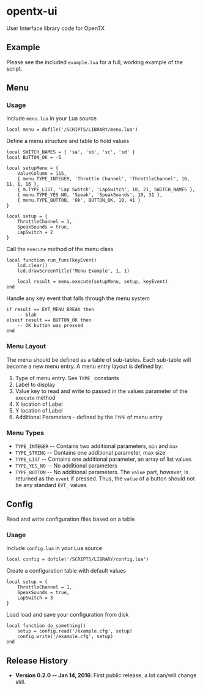 # opentx-ui

User Interface library code for OpenTX

## Example

Please see the included `example.lua` for a full, working example of the script.

## Menu

### Usage

Include `menu.lua` in your Lua source

```
local menu = dofile('/SCRIPTS/LIBRARY/menu.lua')
```

Define a menu structure and table to hold values

```
local SWITCH_NAMES = { 'sa', 'sb', 'sc', 'sd' }
local BUTTON_OK = -5

local setupMenu = {
	ValueColumn = 115,
	{ menu.TYPE_INTEGER, 'Throttle Channel', 'ThrottleChannel', 10, 11, 1, 16 },
	{ m.TYPE_LIST, 'Lap Switch', 'LapSwitch', 10, 21, SWITCH_NAMES },
	{ menu.TYPE_YES_NO, 'Speak', 'SpeakSounds', 10, 31 },
	{ menu.TYPE_BUTTON, 'Ok', BUTTON_OK, 10, 41 }
}

local setup = {
	ThrottleChannel = 1,
	SpeakSounds = true,
	LapSwitch = 2
}
```

Call the `execute` method of the menu class

```
local function run_func(keyEvent)
	lcd.clear()
	lcd.drawScreenTitle('Menu Example', 1, 1)

	local result = menu.execute(setupMenu, setup, keyEvent)
end
```

Handle any key event that falls through the menu system

```
if result == EVT_MENU_BREAK then
	-- blah
elseif result == BUTTON_OK then
	-- OK button was pressed
end
```

### Menu Layout

The menu should be defined as a table of sub-tables. Each sub-table will become a new
menu entry. A menu entry layout is defined by:

1. Type of menu entry. See `TYPE_` constants
2. Label to display
3. Value key to read and write to passed in the values parameter of the `execute` method
4. X location of Label
5. Y location of Label
6. Additional Parameters - defined by the `TYPE` of menu entry

### Menu Types

* `TYPE_INTEGER` -- Contains two additional parameters, `min` and `max`
* `TYPE_STRING` -- Contains one additional parameter, max size
* `TYPE_LIST` -- Contains one additional parameter, an array of list values
* `TYPE_YES_NO` -- No additional parameters
* `TYPE_BUTTON` -- No additional parameters. The `value` part, however, is returned as
  the `event` if pressed. Thus, the `value` of a button should not be any standard `EVT_` values

## Config

Read and write configuration files based on a table

### Usage

Include `config.lua` in your Lua source

```
local config = dofile('/SCRIPTS/LIBRARY/config.lua')
```

Create a configuration table with default values

```
local setup = {
	ThrottleChannel = 1,
	SpeakSounds = true,
	LapSwitch = 3
}
```

Load load and save your configuration from disk

```
local function do_something()
	setup = config.read('/example.cfg', setup)
	config.write('/example.cfg', setup)
end
```


## Release History

* **Version 0.2.0 -- Jan 14, 2016**: First public release, a lot can/will change still.
